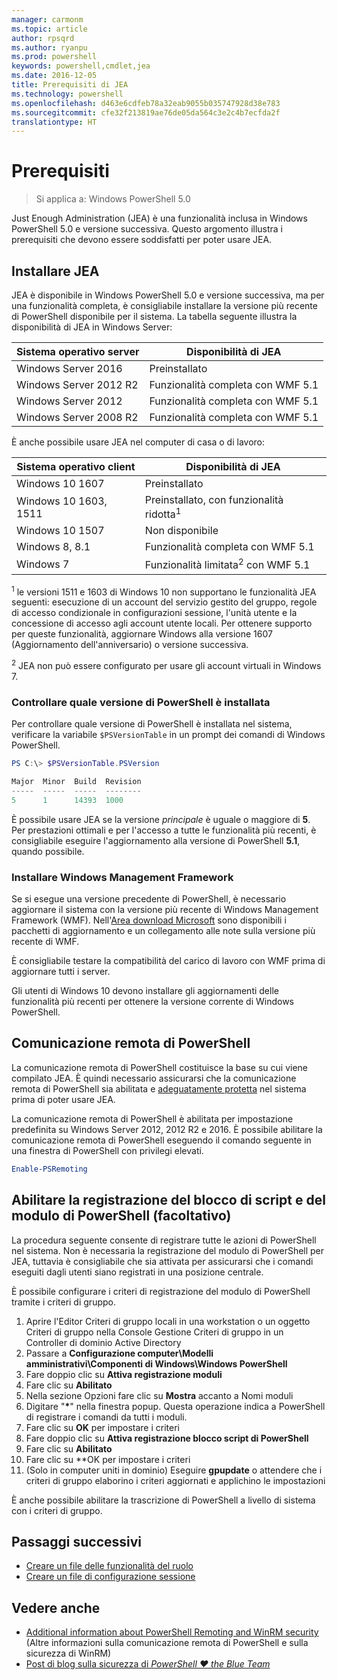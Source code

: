 ```yaml
---
manager: carmonm
ms.topic: article
author: rpsqrd
ms.author: ryanpu
ms.prod: powershell
keywords: powershell,cmdlet,jea
ms.date: 2016-12-05
title: Prerequisiti di JEA
ms.technology: powershell
ms.openlocfilehash: d463e6cdfeb78a32eab9055b035747928d38e783
ms.sourcegitcommit: cfe32f213819ae76de05da564c3e2c4b7ecfda2f
translationtype: HT
---
```

# <a name="prerequisites"></a>Prerequisiti

> Si applica a: Windows PowerShell 5.0

Just Enough Administration (JEA) è una funzionalità inclusa in Windows PowerShell 5.0 e versione successiva.
Questo argomento illustra i prerequisiti che devono essere soddisfatti per poter usare JEA.

## <a name="install-jea"></a>Installare JEA
JEA è disponibile in Windows PowerShell 5.0 e versione successiva, ma per una funzionalità completa, è consigliabile installare la versione più recente di PowerShell disponibile per il sistema.
La tabella seguente illustra la disponibilità di JEA in Windows Server:

Sistema operativo server   | Disponibilità di JEA
--------------------------|--------------------------------
Windows Server 2016       | Preinstallato
Windows Server 2012 R2    | Funzionalità completa con WMF 5.1
Windows Server 2012       | Funzionalità completa con WMF 5.1
Windows Server 2008 R2    | Funzionalità completa con WMF 5.1

È anche possibile usare JEA nel computer di casa o di lavoro:

Sistema operativo client   | Disponibilità di JEA
--------------------------|-----------------------------------------------------
Windows 10 1607           | Preinstallato
Windows 10 1603, 1511     | Preinstallato, con funzionalità ridotta<sup>1</sup>
Windows 10 1507           | Non disponibile
Windows 8, 8.1            | Funzionalità completa con WMF 5.1
Windows 7                 | Funzionalità limitata<sup>2</sup> con WMF 5.1

<sup>1</sup> le versioni 1511 e 1603 di Windows 10 non supportano le funzionalità JEA seguenti: esecuzione di un account del servizio gestito del gruppo, regole di accesso condizionale in configurazioni sessione, l'unità utente e la concessione di accesso agli account utente locali.
Per ottenere supporto per queste funzionalità, aggiornare Windows alla versione 1607 (Aggiornamento dell'anniversario) o versione successiva.

<sup>2</sup> JEA non può essere configurato per usare gli account virtuali in Windows 7.

### <a name="check-which-version-of-powershell-is-installed"></a>Controllare quale versione di PowerShell è installata
Per controllare quale versione di PowerShell è installata nel sistema, verificare la variabile `$PSVersionTable` in un prompt dei comandi di Windows PowerShell.

```powershell
PS C:\> $PSVersionTable.PSVersion

Major  Minor  Build  Revision
-----  -----  -----  --------
5      1      14393  1000
```

È possibile usare JEA se la versione *principale* è uguale o maggiore di **5**.
Per prestazioni ottimali e per l'accesso a tutte le funzionalità più recenti, è consigliabile eseguire l'aggiornamento alla versione di PowerShell **5.1**, quando possibile.

### <a name="install-windows-management-framework"></a>Installare Windows Management Framework
Se si esegue una versione precedente di PowerShell, è necessario aggiornare il sistema con la versione più recente di Windows Management Framework (WMF).
Nell'[Area download Microsoft](https://aka.ms/WMF5) sono disponibili i pacchetti di aggiornamento e un collegamento alle note sulla versione più recente di WMF.

È consigliabile testare la compatibilità del carico di lavoro con WMF prima di aggiornare tutti i server.

Gli utenti di Windows 10 devono installare gli aggiornamenti delle funzionalità più recenti per ottenere la versione corrente di Windows PowerShell.

## <a name="enable-powershell-remoting"></a>Comunicazione remota di PowerShell
La comunicazione remota di PowerShell costituisce la base su cui viene compilato JEA.
È quindi necessario assicurarsi che la comunicazione remota di PowerShell sia abilitata e [adeguatamente protetta](https://msdn.microsoft.com/en-us/powershell/scripting/setup/winrmsecurity) nel sistema prima di poter usare JEA.

La comunicazione remota di PowerShell è abilitata per impostazione predefinita su Windows Server 2012, 2012 R2 e 2016.
È possibile abilitare la comunicazione remota di PowerShell eseguendo il comando seguente in una finestra di PowerShell con privilegi elevati.

```powershell
Enable-PSRemoting
```

## <a name="enable-powershell-module-and-script-block-logging-optional"></a>Abilitare la registrazione del blocco di script e del modulo di PowerShell (facoltativo)
La procedura seguente consente di registrare tutte le azioni di PowerShell nel sistema.
Non è necessaria la registrazione del modulo di PowerShell per JEA, tuttavia è consigliabile che sia attivata per assicurarsi che i comandi eseguiti dagli utenti siano registrati in una posizione centrale.

È possibile configurare i criteri di registrazione del modulo di PowerShell tramite i criteri di gruppo.

1. Aprire l'Editor Criteri di gruppo locali in una workstation o un oggetto Criteri di gruppo nella Console Gestione Criteri di gruppo in un Controller di dominio Active Directory
2. Passare a **Configurazione computer\\Modelli amministrativi\\Componenti di Windows\\Windows PowerShell**
3. Fare doppio clic su **Attiva registrazione moduli**
4. Fare clic su **Abilitato**
5. Nella sezione Opzioni fare clic su **Mostra** accanto a Nomi moduli
6. Digitare "**\***" nella finestra popup. Questa operazione indica a PowerShell di registrare i comandi da tutti i moduli.
7. Fare clic su **OK** per impostare i criteri
8. Fare doppio clic su **Attiva registrazione blocco script di PowerShell**
9. Fare clic su **Abilitato**
10. Fare clic su **OK per impostare i criteri
11. (Solo in computer uniti in dominio) Eseguire **gpupdate** o attendere che i criteri di gruppo elaborino i criteri aggiornati e applichino le impostazioni

È anche possibile abilitare la trascrizione di PowerShell a livello di sistema con i criteri di gruppo.

## <a name="next-steps"></a>Passaggi successivi

- [Creare un file delle funzionalità del ruolo](role-capabilities.md)
- [Creare un file di configurazione sessione](session-configurations.md)

## <a name="see-also"></a>Vedere anche
- [Additional information about PowerShell Remoting and WinRM security](https://msdn.microsoft.com/en-us/powershell/scripting/setup/winrmsecurity) (Altre informazioni sulla comunicazione remota di PowerShell e sulla sicurezza di WinRM)
- [Post di blog sulla sicurezza di *PowerShell ♥ the Blue Team*](https://blogs.msdn.microsoft.com/powershell/2015/06/09/powershell-the-blue-team/)